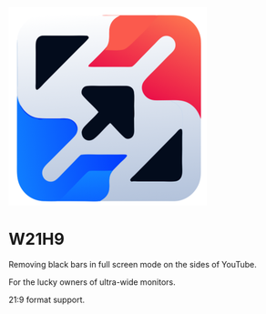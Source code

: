 <img alt="Icon.png" src="https://github.com/KosmonavTUSSR/W21H9/blob/main/W21H9/Resources/Icon.png?raw=true" data-hpc="true" class="Box-sc-g0xbh4-0 fzFXnm">
<h1>W21H9</h1>
<p>Removing black bars in full screen mode on the sides of YouTube.</p>
<p>For the lucky owners of ultra-wide monitors.</p>
<p>21:9 format support.</p>
